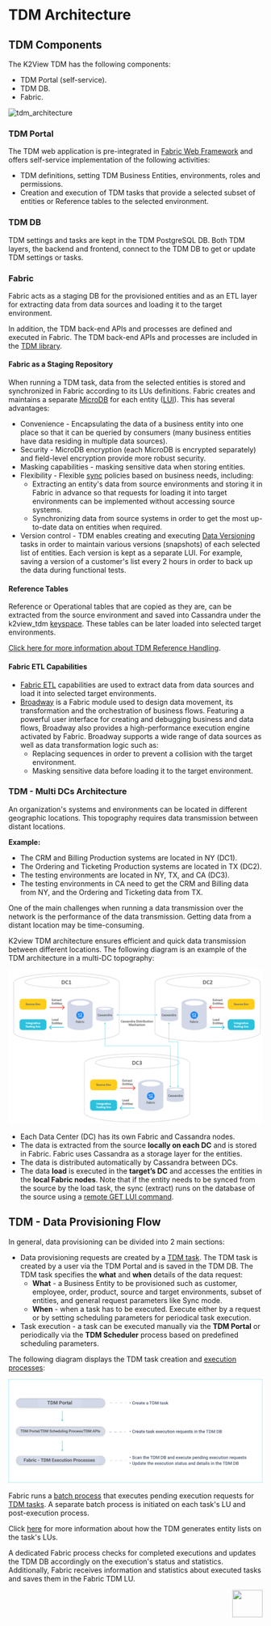 # TDM Architecture

## TDM Components

The K2View TDM has the following components:

- TDM Portal (self-service).
- TDM DB.
- Fabric. 

![tdm_architecture](images/tdm_architecture.png)

### TDM Portal
The TDM web application is pre-integrated in [Fabric Web Framework](/articles/30_web_framework/02_preintegrated_apps_overview.md) and offers self-service implementation of the following activities:
- TDM definitions, setting TDM Business Entities, environments, roles and permissions. 
- Creation and execution of TDM tasks that provide a selected subset of entities or Reference tables to the selected environment. 

### TDM DB

TDM settings and tasks are kept in the TDM PostgreSQL DB. Both TDM layers, the backend and frontend, connect to the TDM DB to get or update TDM settings or tasks.

### Fabric

Fabric acts as a staging DB for the provisioned entities and as an ETL layer for extracting data from data sources and loading it to the target environment.

In addition, the TDM back-end APIs and processes are defined and executed in Fabric. The TDM back-end APIs and processes are included in the [TDM library](/articles/TDM/tdm_implementation/04_fabric_tdm_library.md).

#### Fabric as a Staging Repository

When running a TDM task, data from the selected entities is stored and synchronized in Fabric according to its LUs definitions. Fabric creates and maintains a separate [MicroDB](/articles/01_fabric_overview/02_fabric_glossary.md#mdb--microdb) for each entity ([LUI](/articles/01_fabric_overview/02_fabric_glossary.md#lui)). This has several advantages:

-  Convenience - Encapsulating the data of a business entity into one place so that it can be queried by consumers (many business entities have data residing in multiple data sources). 
-  Security - MicroDB encryption (each MicroDB is encrypted separately) and field-level encryption provide more robust security.
-  Masking capabilities -  masking sensitive data when storing entities.
-  Flexibility - Flexible [sync](/articles/14_sync_LU_instance/01_sync_LUI_overview.md) policies based on business needs, including:
   - Extracting an entity's data from source environments and storing it in Fabric in advance so that requests for loading it into target environments can be implemented without accessing source systems. 
   - Synchronizing data from source systems in order to get the most up-to-date data on entities when required.
  - Version control - TDM enables creating and executing [Data Versioning](/articles/TDM/tdm_overview/02_tdm_glossary.md#data-flux) tasks in order to maintain various versions (snapshots) of each selected list of entities. Each version is kept as a separate LUI. For example, saving a version of a customer's list every 2 hours in order to back up the data during functional tests. 

  #### Reference Tables

Reference or Operational tables that are copied as they are, can be extracted from the source environment and saved into Cassandra under the k2view_tdm [keyspace](/articles/02_fabric_architecture/06_cassandra_keyspaces_for_fabric.md). These tables can be later loaded into selected target environments.

[Click here for more information about TDM Reference Handling](05_tdm_reference_processes.md).

#### Fabric ETL Capabilities

- [Fabric ETL](/articles/02_fabric_architecture/01_fabric_architecture_overview.md#33-fabric-etl-layer) capabilities are used to extract data from data sources and load it into selected target environments. 
- [Broadway](/articles/19_Broadway/01_broadway_overview.md) is a Fabric module used to design data movement, its transformation and the orchestration of business flows. Featuring a powerful user interface for creating and debugging business and data flows, Broadway also provides a high-performance execution engine activated by Fabric. Broadway supports a wide range of data sources as well as data transformation logic such as:
  -  Replacing sequences in order to prevent a collision with the target environment.
  -  Masking sensitive data before loading it to the target environment. 

### TDM - Multi DCs Architecture

An organization's systems and environments can be located in different geographic locations.  This topography requires data transmission between distant locations.

**Example:**

- The CRM and Billing Production systems are located in NY (DC1).
- The Ordering and Ticketing Production systems are located in TX (DC2).
- The testing environments are located in NY, TX, and CA (DC3). 
- The testing environments in CA need to get the CRM and Billing data from NY, and the Ordering and Ticketing data from TX.

One of the main challenges when  running a data transmission over the network is the performance of the data transmission. Getting data from a distant location may be time-consuming.

K2view TDM architecture ensures efficient and quick data transmission between different locations. The following diagram is an example of the TDM architecture in a multi-DC topography:

![tdm multi DCs](images/tdm_multi_dc_architecture.png)

- Each Data Center (DC) has its own Fabric and Cassandra nodes. 
- The data is extracted from the source **locally on each DC** and is stored in Fabric. Fabric uses Cassandra as a storage layer for the entities.
- The data is distributed automatically by Cassandra between DCs.
- The data **load** is executed in the **target’s DC** and accesses the entities in the **local Fabric nodes**. Note that if the entity needs to be synced from the source by the load task, the sync (extract) runs on the database of the source using a [remote GET LUI command](/articles/02_fabric_architecture/04_fabric_commands.md#remote-get-and-getf-commands).

## TDM  - Data Provisioning Flow

In general, data provisioning can be divided into 2 main sections:
-   Data provisioning requests are created by a [TDM task](/articles/TDM/tdm_overview/02_tdm_glossary.md#task). The TDM task is created by a user via the TDM Portal and is saved in the TDM DB. The TDM task specifies the **what** and **when** details of the data request: 
    - **What** - a Business Entity to be provisioned such as customer, employee, order, product, source and target environments, subset of entities, and general request parameters like Sync mode.
    - **When** - when a task has to be executed. Execute either by a request or by setting scheduling parameters for periodical task execution.     
-   Task execution - a task can be executed manually via the **TDM Portal** or periodically via the **TDM Scheduler** process based on predefined scheduling parameters. 

The following diagram displays the TDM task creation and [execution processes](03_task_execution_processes.md):

  ![tdm execution](images/tdm_execution_flow.png)

  

Fabric runs a [batch process](/articles/20_jobs_and_batch_services/11_batch_process_overview.md) that executes pending execution requests for [TDM tasks](/articles/TDM/tdm_gui/14_task_overview.md). A separate batch process is initiated on each task's LU and post-execution process. 

Click [here](03a_task_execution_building_entity_list_on_tasks_LUs.md) for more information about how the TDM generates entity lists on the task's LUs. 

A dedicated Fabric process checks for completed executions and updates the TDM DB accordingly on the execution's status and statistics. Additionally, Fabric receives information and statistics about executed tasks and saves them in the Fabric TDM LU.

  [<img align="right" width="60" height="54" src="/articles/images/Next.png">](02_tdm_database.md)
